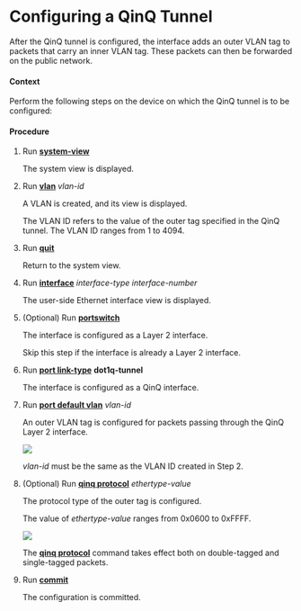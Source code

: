 Configuring a QinQ Tunnel
=========================

After the QinQ tunnel is configured, the interface adds an outer VLAN tag to packets that carry an inner VLAN tag. These packets can then be forwarded on the public network.

#### Context

Perform the following steps on the device on which the QinQ tunnel is to be configured:


#### Procedure

1. Run [**system-view**](cmdqueryname=system-view)
   
   
   
   The system view is displayed.
2. Run [**vlan**](cmdqueryname=vlan) *vlan-id*
   
   
   
   A VLAN is created, and its view is displayed.
   
   The VLAN ID refers to the value of the outer tag specified in the QinQ tunnel. The VLAN ID ranges from 1 to 4094.
3. Run [**quit**](cmdqueryname=quit)
   
   
   
   Return to the system view.
4. Run [**interface**](cmdqueryname=interface) *interface-type interface-number*
   
   
   
   The user-side Ethernet interface view is displayed.
5. (Optional) Run [**portswitch**](cmdqueryname=portswitch)
   
   
   
   The interface is configured as a Layer 2 interface.
   
   Skip this step if the interface is already a Layer 2 interface.
6. Run [**port link-type**](cmdqueryname=port+link-type) **dot1q-tunnel**
   
   
   
   The interface is configured as a QinQ interface.
7. Run [**port default vlan**](cmdqueryname=port+default+vlan) *vlan-id*
   
   
   
   An outer VLAN tag is configured for packets passing through the QinQ Layer 2 interface.
   
   
   
   ![](../../../../public_sys-resources/note_3.0-en-us.png) 
   
   *vlan-id* must be the same as the VLAN ID created in Step 2.
8. (Optional) Run [**qinq protocol**](cmdqueryname=qinq+protocol) *ethertype-value*
   
   
   
   The protocol type of the outer tag is configured.
   
   
   
   The value of *ethertype-value* ranges from 0x0600 to 0xFFFF.
   
   ![](../../../../public_sys-resources/note_3.0-en-us.png) 
   
   The [**qinq protocol**](cmdqueryname=qinq+protocol) command takes effect both on double-tagged and single-tagged packets.
9. Run [**commit**](cmdqueryname=commit)
   
   
   
   The configuration is committed.